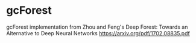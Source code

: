# gcForest
gcForest implementation from Zhou and Feng's Deep Forest: Towards an Alternative to Deep Neural Networks https://arxiv.org/pdf/1702.08835.pdf
